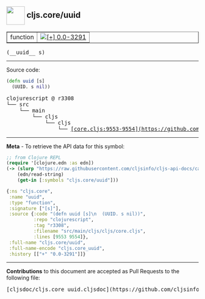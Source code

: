 ## <img width="48px" valign="middle" src="http://i.imgur.com/Hi20huC.png"> cljs.core/uuid

 <table border="1">
<tr>

<td>function</td>
<td><a href="https://github.com/cljsinfo/cljs-api-docs/tree/0.0-3291"><img valign="middle" alt="[+] 0.0-3291" src="https://img.shields.io/badge/+-0.0--3291-lightgrey.svg"></a> </td>
</tr>
</table>

 <samp>
(__uuid__ s)<br>
</samp>

---





Source code:

```clj
(defn uuid [s]
  (UUID. s nil))
```

 <pre>
clojurescript @ r3308
└── src
    └── main
        └── cljs
            └── cljs
                └── <ins>[core.cljs:9553-9554](https://github.com/clojure/clojurescript/blob/r3308/src/main/cljs/cljs/core.cljs#L9553-L9554)</ins>
</pre>


---

__Meta__ - To retrieve the API data for this symbol:

```clj
;; from Clojure REPL
(require '[clojure.edn :as edn])
(-> (slurp "https://raw.githubusercontent.com/cljsinfo/cljs-api-docs/catalog/cljs-api.edn")
    (edn/read-string)
    (get-in [:symbols "cljs.core/uuid"]))
```

```clj
{:ns "cljs.core",
 :name "uuid",
 :type "function",
 :signature ["[s]"],
 :source {:code "(defn uuid [s]\n  (UUID. s nil))",
          :repo "clojurescript",
          :tag "r3308",
          :filename "src/main/cljs/cljs/core.cljs",
          :lines [9553 9554]},
 :full-name "cljs.core/uuid",
 :full-name-encode "cljs.core_uuid",
 :history [["+" "0.0-3291"]]}

```

---

__Contributions__ to this document are accepted as Pull Requests to the following file:

 <pre>
[cljsdoc/cljs.core_uuid.cljsdoc](https://github.com/cljsinfo/cljs-api-docs/blob/master/cljsdoc/cljs.core_uuid.cljsdoc)
</pre>

